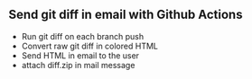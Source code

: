 ## Send git diff in email with Github Actions

- Run git diff on each branch push
- Convert raw git diff in colored HTML
- Send HTML in email to the user
- attach diff.zip in mail message 

